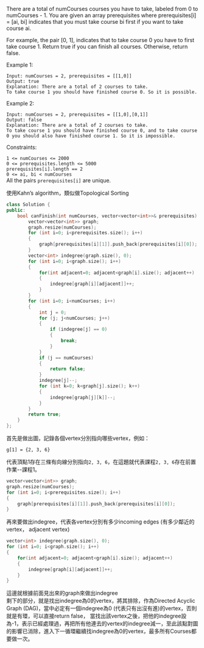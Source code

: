There are a total of numCourses courses you have to take, labeled from 0 to numCourses - 1. You are given an array prerequisites where prerequisites[i] = [ai, bi] indicates that you must take course bi first if you want to take course ai.

For example, the pair [0, 1], indicates that to take course 0 you have to first take course 1.
Return true if you can finish all courses. Otherwise, return false.

 

Example 1:
```
Input: numCourses = 2, prerequisites = [[1,0]]
Output: true
Explanation: There are a total of 2 courses to take. 
To take course 1 you should have finished course 0. So it is possible.
```
Example 2:
```
Input: numCourses = 2, prerequisites = [[1,0],[0,1]]
Output: false
Explanation: There are a total of 2 courses to take. 
To take course 1 you should have finished course 0, and to take course 0 you should also have finished course 1. So it is impossible.
 ```

Constraints:  

``1 <= numCourses <= 2000``  
``0 <= prerequisites.length <= 5000``  
``prerequisites[i].length == 2``  
``0 <= ai, bi < numCourses``  
All the pairs ``prerequisites[i]`` are unique.  
  
使用Kahn’s algorithm，類似做Topological Sorting
```c++
class Solution {
public:
    bool canFinish(int numCourses, vector<vector<int>>& prerequisites) {
        vector<vector<int>> graph;
        graph.resize(numCourses);
        for (int i=0; i<prerequisites.size(); i++)
        {
            graph[prerequisites[i][1]].push_back(prerequisites[i][0]);
        }
        vector<int> indegree(graph.size(), 0);
        for (int i=0; i<graph.size(); i++)
        {
            for(int adjacent=0; adjacent<graph[i].size(); adjacent++)
            {
                indegree[graph[i][adjacent]]++;
            }   
        }
        for (int i=0; i<numCourses; i++)
        {
            int j = 0;
            for (j; j<numCourses; j++)
            {
                if (indegree[j] == 0)
                {
                    break;
                }
            }
            if (j == numCourses)
            {
                return false;
            }
            indegree[j]--;
            for (int k=0; k<graph[j].size(); k++)
            {
                indegree[graph[j][k]]--;
            }
        }
        return true;
    }
};
```
首先是做出圖，記錄各個vertex分別指向哪些vertex，例如：
```
g[1] = {2, 3, 6}
```
代表頂點1存在三條有向線分別指向``2, 3, 6``，在這題就代表課程``2, 3, 6``存在前置作業--課程1。  
```c++
vector<vector<int>> graph;
graph.resize(numCourses);
for (int i=0; i<prerequisites.size(); i++)
{
    graph[prerequisites[i][1]].push_back(prerequisites[i][0]);
}
```
再來要做出indegree，代表各vertex分別有多少incoming edges (有多少鄰近的vertex， adjacent vertex)
```c++
vector<int> indegree(graph.size(), 0);
for (int i=0; i<graph.size(); i++)
{
    for(int adjacent=0; adjacent<graph[i].size(); adjacent++)
    {
        indegree[graph[i][adjacent]]++;
    }   
}
```
這邊就根據前面見出來的graph來做出indegree  
剩下的部分，就是找出indegree為0的vertex，將其排除，作為Directed Acyclic Graph (DAG)，當中必定有一個indegree為0 (代表只有出沒有進)的vertex，否則就是有環，可以直接return false，
當找出該vertex之後，把他的indegree設為-1，表示已經處理過，再把所有他連去的vertex的indegree減一，至此該點對圖的影響已消除，進入下一循環繼續找indegree為0的vertex，最多所有Courses都要做一次。
